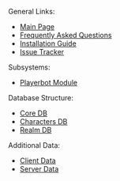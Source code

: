General Links:
- [Main Page](Home)
- [Frequently Asked Questions](FAQ-Frequently-Asked-Questions)
- [Installation Guide](Installation-Instructions)
- [Issue Tracker](../issues/)

Subsystems:
- [Playerbot Module](PlayerBot-mod-inside-CMaNGOS-core)
<!-- - [AuctionHouseBot Module]() -->

Database Structure:
- [Core DB](MangosDB_struct)
- [Characters DB](CharactersDB_struct)
- [Realm DB](RealmDB_struct)

Additional Data:
- [Client Data](Client-File-Formats)
- [Server Data](Server-File-Formats)

<!--
Core Repositories:
- [CMaNGOS-Classic](https://github.com/cmangos/mangos-classic)
- [CMaNGOS-TBC](https://github.com/cmangos/mangos-tbc)
- [CMaNGOS-WotLK](https://github.com/cmangos/mangos-wotlk)

DB Repositories:
- [Classic-DB](https://github.com/cmangos/classic-db)
- [TBC-DB](https://github.com/cmangos/tbc-db)
- [WotLK-DB](https://github.com/cmangos/wotlk-db)
-->